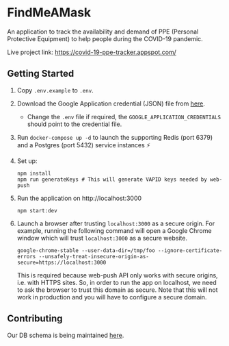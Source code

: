 # FindMeAMask

An application to track the availability and demand of PPE (Personal Protective
Equipment) to help people during the COVID-19 pandemic.

Live project link: https://covid-19-ppe-tracker.appspot.com/

## Getting Started
1. Copy `.env.example` to `.env`.
2. Download the Google Application credential (JSON) file from
   [here](https://console.cloud.google.com/apis/credentials?project=covid-19-ppe-tracker).
   - Change the `.env` file if required, the `GOOGLE_APPLICATION_CREDENTIALS`
     should point to the credential file.
3. Run `docker-compose up -d` to launch the supporting Redis (port 6379) and a
   Postgres (port 5432) service instances :zap:
4. Set up:
   ```
   npm install
   npm run generateKeys # This will generate VAPID keys needed by web-push 
   ```
5. Run the application on http://localhost:3000
   ```
   npm start:dev
   ```
6. Launch a browser after trusting `localhost:3000` as a secure origin. For
   example, running the following command will open a Google Chrome window which
   will trust `localhost:3000` as a secure website.
   ```
   google-chrome-stable --user-data-dir=/tmp/foo --ignore-certificate-errors --unsafely-treat-insecure-origin-as-secure=https://localhost:3000
   ```

   This is required because web-push API only works with secure origins,
   i.e. with HTTPS sites. So, in order to run the app on localhost, we need to
   ask the browser to trust this domain as secure. Note that this will not work
   in production and you will have to configure a secure domain.

## Contributing
Our DB schema is being maintained [here][dbschema].

[dbschema]: https://dbdesigner.page.link/2YFG3DgM3EjhmcUk9
